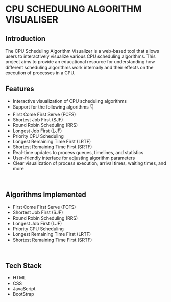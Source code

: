 # CPU SCHEDULING ALGORITHM VISUALISER

## Introduction <br>

The CPU Scheduling Algorithm Visualizer is a web-based tool that allows users to interactively visualize various CPU scheduling algorithms. This project aims to provide an educational resource for understanding how different scheduling algorithms work internally and their effects on the execution of processes in a CPU. <br>

## Features <br>
- Interactive visualization of CPU scheduling algorithms
- Support for the following algorithms 👇
- First Come First Serve (FCFS)
- Shortest Job First (SJF)
- Round Robin Scheduling (RRS)
- Longest Job First (LJF)
- Priority CPU Scheduling
- Longest Remaining Time First (LRTF)
- Shortest Remaining Time First (SRTF)
- Real-time updates to process queues, timelines, and statistics
- User-friendly interface for adjusting algorithm parameters
- Clear visualization of process execution, arrival times, waiting times, and more
<br>

## Algorithms Implemented
- First Come First Serve (FCFS)
- Shortest Job First (SJF)
- Round Robin Scheduling (RRS)
- Longest Job First (LJF)
- Priority CPU Scheduling
- Longest Remaining Time First (LRTF)
- Shortest Remaining Time First (SRTF)

<br>


## Tech Stack
- HTML
- CSS
- JavaScript
- BootStrap
